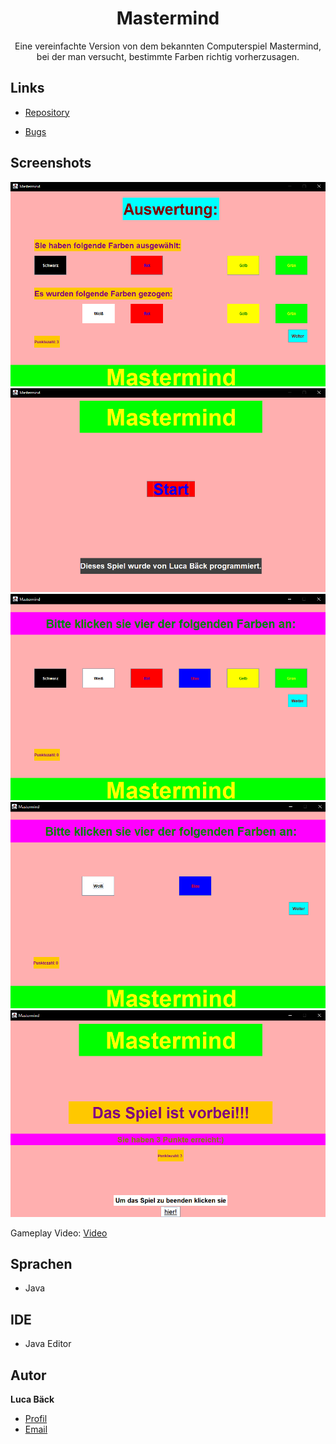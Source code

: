 <h1 align="center">Mastermind</h1>

<p align="center">Eine vereinfachte Version von dem bekannten Computerspiel Mastermind, bei der
man versucht, bestimmte Farben richtig vorherzusagen.</p>

## Links

- [Repository](https://github.com/luca-baeck/Mastermind "Mastermind Repository")

- [Bugs](https://github.com/luca-baeck/Mastermind/issues "Issues Page")

## Screenshots

![Screenshot](/application-preview/auswertung.png "Screenshot")
![Screenshot](/application-preview/pregame.png "Screenshot")
![Screenshot](/application-preview/select.png "Screenshot")
![Screenshot](/application-preview/selected.png "Screenshot")
![Screenshot](/application-preview/gameover.png "Screenshot")

Gameplay Video:
[Video](/application-preview/gameplay.mp4 "Video")

## Sprachen

- Java

## IDE

- Java Editor

## Autor

**Luca Bäck**

- [Profil](https://github.com/luca-baeck "Luca Bäck")
- [Email](mailto:luca.baeck@outlook.de?subject=Hello "Hi!")
